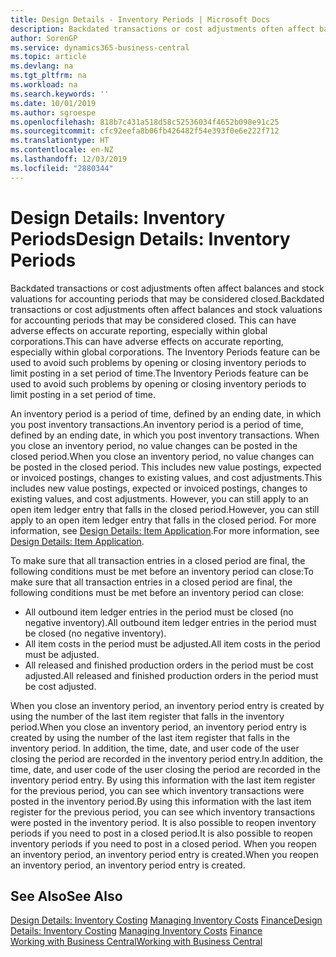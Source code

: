 ```yaml
---
title: Design Details - Inventory Periods | Microsoft Docs
description: Backdated transactions or cost adjustments often affect balances and stock valuations for accounting periods that may be considered closed. This can have adverse effects on accurate reporting, especially within global corporations. The Inventory Periods feature can be used to avoid such problems by opening or closing inventory periods to limit posting in a set period of time.
author: SorenGP
ms.service: dynamics365-business-central
ms.topic: article
ms.devlang: na
ms.tgt_pltfrm: na
ms.workload: na
ms.search.keywords: ''
ms.date: 10/01/2019
ms.author: sgroespe
ms.openlocfilehash: 818b7c431a518d58c52536034f4652b098e91c25
ms.sourcegitcommit: cfc92eefa8b06fb426482f54e393f0e6e222f712
ms.translationtype: HT
ms.contentlocale: en-NZ
ms.lasthandoff: 12/03/2019
ms.locfileid: "2880344"
---
```

# <a name="design-details-inventory-periods"></a><span data-ttu-id="79078-105">Design Details: Inventory Periods</span><span class="sxs-lookup"><span data-stu-id="79078-105">Design Details: Inventory Periods</span></span>
<span data-ttu-id="79078-106">Backdated transactions or cost adjustments often affect balances and stock valuations for accounting periods that may be considered closed.</span><span class="sxs-lookup"><span data-stu-id="79078-106">Backdated transactions or cost adjustments often affect balances and stock valuations for accounting periods that may be considered closed.</span></span> <span data-ttu-id="79078-107">This can have adverse effects on accurate reporting, especially within global corporations.</span><span class="sxs-lookup"><span data-stu-id="79078-107">This can have adverse effects on accurate reporting, especially within global corporations.</span></span> <span data-ttu-id="79078-108">The Inventory Periods feature can be used to avoid such problems by opening or closing inventory periods to limit posting in a set period of time.</span><span class="sxs-lookup"><span data-stu-id="79078-108">The Inventory Periods feature can be used to avoid such problems by opening or closing inventory periods to limit posting in a set period of time.</span></span>  

 <span data-ttu-id="79078-109">An inventory period is a period of time, defined by an ending date, in which you post inventory transactions.</span><span class="sxs-lookup"><span data-stu-id="79078-109">An inventory period is a period of time, defined by an ending date, in which you post inventory transactions.</span></span> <span data-ttu-id="79078-110">When you close an inventory period, no value changes can be posted in the closed period.</span><span class="sxs-lookup"><span data-stu-id="79078-110">When you close an inventory period, no value changes can be posted in the closed period.</span></span> <span data-ttu-id="79078-111">This includes new value postings, expected or invoiced postings, changes to existing values, and cost adjustments.</span><span class="sxs-lookup"><span data-stu-id="79078-111">This includes new value postings, expected or invoiced postings, changes to existing values, and cost adjustments.</span></span> <span data-ttu-id="79078-112">However, you can still apply to an open item ledger entry that falls in the closed period.</span><span class="sxs-lookup"><span data-stu-id="79078-112">However, you can still apply to an open item ledger entry that falls in the closed period.</span></span> <span data-ttu-id="79078-113">For more information, see [Design Details: Item Application](design-details-item-application.md).</span><span class="sxs-lookup"><span data-stu-id="79078-113">For more information, see [Design Details: Item Application](design-details-item-application.md).</span></span>  

 <span data-ttu-id="79078-114">To make sure that all transaction entries in a closed period are final, the following conditions must be met before an inventory period can close:</span><span class="sxs-lookup"><span data-stu-id="79078-114">To make sure that all transaction entries in a closed period are final, the following conditions must be met before an inventory period can close:</span></span>  

-   <span data-ttu-id="79078-115">All outbound item ledger entries in the period must be closed (no negative inventory).</span><span class="sxs-lookup"><span data-stu-id="79078-115">All outbound item ledger entries in the period must be closed (no negative inventory).</span></span>  
-   <span data-ttu-id="79078-116">All item costs in the period must be adjusted.</span><span class="sxs-lookup"><span data-stu-id="79078-116">All item costs in the period must be adjusted.</span></span>  
-   <span data-ttu-id="79078-117">All released and finished production orders in the period must be cost adjusted.</span><span class="sxs-lookup"><span data-stu-id="79078-117">All released and finished production orders in the period must be cost adjusted.</span></span>  

 <span data-ttu-id="79078-118">When you close an inventory period, an inventory period entry is created by using the number of the last item register that falls in the inventory period.</span><span class="sxs-lookup"><span data-stu-id="79078-118">When you close an inventory period, an inventory period entry is created by using the number of the last item register that falls in the inventory period.</span></span> <span data-ttu-id="79078-119">In addition, the time, date, and user code of the user closing the period are recorded in the inventory period entry.</span><span class="sxs-lookup"><span data-stu-id="79078-119">In addition, the time, date, and user code of the user closing the period are recorded in the inventory period entry.</span></span> <span data-ttu-id="79078-120">By using this information with the last item register for the previous period, you can see which inventory transactions were posted in the inventory period.</span><span class="sxs-lookup"><span data-stu-id="79078-120">By using this information with the last item register for the previous period, you can see which inventory transactions were posted in the inventory period.</span></span> <span data-ttu-id="79078-121">It is also possible to reopen inventory periods if you need to post in a closed period.</span><span class="sxs-lookup"><span data-stu-id="79078-121">It is also possible to reopen inventory periods if you need to post in a closed period.</span></span> <span data-ttu-id="79078-122">When you reopen an inventory period, an inventory period entry is created.</span><span class="sxs-lookup"><span data-stu-id="79078-122">When you reopen an inventory period, an inventory period entry is created.</span></span>  

## <a name="see-also"></a><span data-ttu-id="79078-123">See Also</span><span class="sxs-lookup"><span data-stu-id="79078-123">See Also</span></span>  
 <span data-ttu-id="79078-124">[Design Details: Inventory Costing](design-details-inventory-costing.md) [Managing Inventory Costs](finance-manage-inventory-costs.md) [Finance](finance.md)</span><span class="sxs-lookup"><span data-stu-id="79078-124">[Design Details: Inventory Costing](design-details-inventory-costing.md) [Managing Inventory Costs](finance-manage-inventory-costs.md) [Finance](finance.md)</span></span>  
 [<span data-ttu-id="79078-125">Working with Business Central</span><span class="sxs-lookup"><span data-stu-id="79078-125">Working with Business Central</span></span>](ui-work-product.md)

